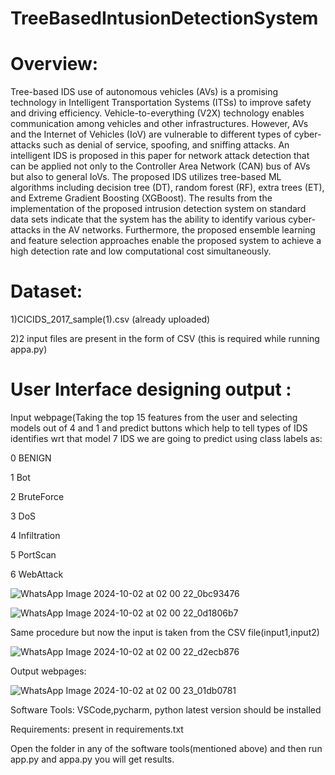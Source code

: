 # TreeBasedIntusionDetectionSystem
# Overview:
Tree-based IDS use of autonomous vehicles (AVs) is a promising technology in Intelligent Transportation Systems (ITSs) to improve safety and driving efficiency. Vehicle-to-everything (V2X) technology enables communication among vehicles and other infrastructures. However, AVs and the Internet of Vehicles (IoV) are vulnerable to different types of cyber-attacks such as denial of service, spoofing, and sniffing attacks. An intelligent IDS is proposed in this paper for network attack detection that can be applied not only to the Controller Area Network (CAN) bus of AVs but also to general IoVs. The proposed IDS utilizes tree-based ML algorithms including decision tree (DT), random forest (RF), extra trees (ET), and Extreme Gradient Boosting (XGBoost). The results from the implementation of the proposed intrusion detection system on standard data sets indicate that the system has the ability to identify various cyber-attacks in the AV networks. Furthermore, the proposed ensemble learning and feature selection approaches enable the proposed system to achieve a high detection rate and low computational cost simultaneously.

# Dataset:

1)CICIDS_2017_sample(1).csv (already uploaded)

2)2 input files are present in the form of CSV (this is required while running appa.py)

# User Interface designing output :

Input webpage(Taking the top 15 features from the user and selecting models out of 4 and 1 and predict buttons which help to tell types of IDS identifies wrt that model 7 IDS we are going to predict using class labels as:

0  BENIGN

1  Bot

2  BruteForce

3  DoS

4  Infiltration

5  PortScan

6  WebAttack

![WhatsApp Image 2024-10-02 at 02 00 22_0bc93476](https://github.com/user-attachments/assets/9b50cda2-24db-4097-80e8-fd76f0be3daf)

![WhatsApp Image 2024-10-02 at 02 00 22_0d1806b7](https://github.com/user-attachments/assets/4791615c-3d63-453f-9f69-a6336ffed869)

Same procedure but now the input is taken from the CSV file(input1,input2)

![WhatsApp Image 2024-10-02 at 02 00 22_d2ecb876](https://github.com/user-attachments/assets/3b55a22f-d029-4e66-a5c6-92c2696c78e9)

Output webpages:

![WhatsApp Image 2024-10-02 at 02 00 23_01db0781](https://github.com/user-attachments/assets/127d108b-bafd-4d40-9e17-c320cd1f8b4d)

Software Tools: VSCode,pycharm, python latest version should be installed

Requirements: present in requirements.txt

Open the folder in any of the software tools(mentioned above) and then run app.py and appa.py you will get results.


